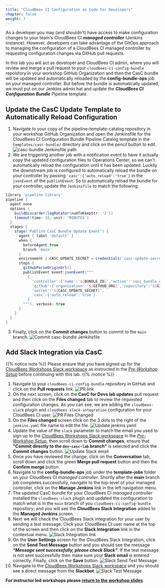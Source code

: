 ```yaml
---
title: "CloudBees CI Configuration as Code for Developers"
chapter: false
weight: 3
---
```


As a developer you may (and shouldn't) have access to make configuration changes to your team's CloudBees CI ***managed controller*** (Jenkins instance). However, developers can take advantage of the GitOps approach to managing the configuration of a CloudBees CI managed controller by requesting configuration changes via GitHub pull requests.

In this lab you will act as developer and CloudBees CI admin, where you will review and merge a pull request to your `cloudbees-ci-config-bundle` repository in your workshop GitHub Organization and then the CasC bundle will be updated and automatically reloaded by the **config-bundle-ops** job on your managed controller. But before the bundle is automatically updated, we must put on our Jenkins admin hat and update the ***CloudBees CI Configuration Bundle*** Pipeline template.

## Update the CasC Update Template to Automatically Reload Configuration

1. Navigate to your copy of the pipeline-template-catalog repository in your workshop GitHub Organization and open the Jenkinsfile for the CloudBees CI Configuration Bundle Pipeline Catalog template in the `templates/casc-bundle/` directory and click on the *pencil* button to edit. ![casc-bundle Jenkinsfile path](casc-bundle-template-path.png?width=50pc)
2. We are triggering another job with a notification event to have it actually copy the updated configuration files to Operations Center, so we can't automatically reload the configuration until it has been updated. Luckily the downstream job is configured to automatically reload the bundle on your controller by passing `'casc':{'auto_reload':'true'}` in the `jsonEvent` of the `publishEvent`. So to automatically reload the bundle for your controller, update the `Jenkinsfile` to match the following:

```groovy
library 'pipeline-library'
pipeline {
  agent none
  options {
    buildDiscarder(logRotator(numToKeepStr: '2'))
    timeout(time: 10, unit: 'MINUTES')
  }
  stages {
    stage('Publish CasC Bundle Update Event') {
      agent { label 'default' }
      when {
        beforeAgent true
        branch 'main'
      }
      environment { CASC_UPDATE_SECRET = credentials('casc-update-secret') }
      steps {
        gitHubParseOriginUrl()
        publishEvent event:jsonEvent("""
          {
            'controller':{'name':'${BUNDLE_ID}','action':'casc_bundle_update','bundle_id':'${BUNDLE_ID}'},
            'github':{'organization':'${GITHUB_ORG}','repository':'${GITHUB_REPO}'},
            'secret':'${CASC_UPDATE_SECRET}',
            'casc':{'auto_reload':'true'}
          }
        """), verbose: true
      }
    }
  }
}
```

3. Finally, click on the **Commit changes** button to commit to the `main` branch. ![Commit casc-bundle Jenkinsfile](commit-casc-bundle-template.png?width=50pc)

## Add Slack Integration via CasC

{{% notice note %}}
Please ensure that you have signed up for the [CloudBees Workshops Slack workspace](https://cloudbees-workshops.slack.com/) as instructed in the *[Pre-Workshop Setup](https://cloudbees-ci.labs.cb-sa.io/getting-started/pre-workshop-setup/#slack)* before continuing with this lab.
{{% /notice %}}

1. Navigate to your `cloudbees-ci-config-bundle` repository in GitHub and click on the **Pull requests** link. ![PR link](pr-link.png?width=50pc) 
2. On the next screen, click on the **CasC for Devs lab updates** pull request and then click on the **Files changed** tab to review the requested configuration changes. As you can see, we are adding the `cloudbees-slack` plugin and `cloudbees-slack-integration` configuration for your CloudBees CI user. ![PR Files Changed](dev-casc-changes.png?width=50pc)
3. On the **Files changed** screen click on the 3 dots to the right of the `jenkins.yaml` file name to edit the file. ![Update jenkins.yaml](update-jenkins-yaml.png?width=50pc) 
4. Update the value of the `slack` parameter to match the email you used to sign up to the [CloudBees Workshops Slack workspace](https://app.slack.com/client/T010A455W77) in the *[Pre-Workshop Setup](https://cloudbees-ci.labs.cb-sa.io/getting-started/pre-workshop-setup/#slack)*, then scroll down to **Commit changes**, ensure that **"Commit directly to the `dev-casc-lab` branch"** is selected and click the **Commit changes** button. ![Update Slack email](slack-email.png?width=50pc)
5. Once you have reviewed the change, click on the **Conversation** tab, scroll down and click the green **Merge pull request** button and then the **Confirm merge** button.
6. Navigate to the **config-bundle-ops** job under the **template-jobs** folder on your CloudBees CI *managed controller*. Shortly after the **main** branch job completes successfully, navigate to the top-level of your managed controller, click on the **Manage Jenkins** link in the left navigation menu.
7. The updated CasC bundle for your CloudBees CI *managed controller* installed the `cloudbees-slack` plugin and updated the configuration to match what is in the `main` branch of you `cloudbees-ci-config-bundle` repository; and you will see the **CloudBees Slack Integration** added to the  **Managed Jenkins** screen.
8. Next we will check the CloudBees Slack integration for your user by sending a test message. Click your CloudBees CI user name at the top of the screen and then click on the **Slack Integration** link in the contextual menu. ![Slack Integration link](slack-integration-link.png?width=50pc)
9. On the **User Settings** screen for the CloudBees Slack Integration, click on the **Send Test Message** button and you should see the message ***"Message sent successfully, please check Slack"***. If the test message is not sent successfully then make sure your **Slack email** is entered correctly. Finally, click on the **Save** button. ![Slack Send Test Message](slack-send-test-msg.png?width=50pc)
10. Navigate to the [CloudBees Workshops Slack workspace](https://app.slack.com/client/T010A455W77/) and you should see a direct message from the **Slackbot**. ![Slack Test Message](slack-test-msg.png?width=50pc)

**For instructor led workshops please <a href="https://cloudbees-days.github.io/cloudbees-field-workshops/cloudbees-ci/#contextual-feedback-title">return to the workshop slides</a>**

